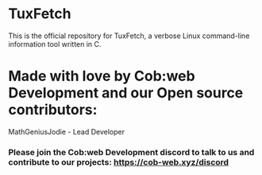 # TuxFetch
This is the official repository for TuxFetch, a verbose Linux command-line information tool written in C.

# Made with love by Cob:web Development and our Open source contributors:

MathGeniusJodie - Lead Developer

### Please join the Cob:web Development discord to talk to us and contribute to our projects: https://cob-web.xyz/discord
